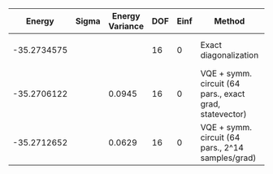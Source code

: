 | Energy      | Sigma | Energy Variance | DOF | Einf | Method                                                  | Reference |
|-------------|-------|-----------------|-----|------|---------------------------------------------------------|-----------|
| -35.2734575 |       |                 | 16  | 0    | Exact diagonalization                                   | TODO: own code (ED) |
| -35.2706122 |       | 0.0945          | 16  | 0    | VQE + symm. circuit (64 pars., exact grad, statevector) | TODO: ask Nikita |
| -35.2712652 |       | 0.0629          | 16  | 0    | VQE + symm. circuit (64 pars., 2^14 samples/grad)       | TODO: ask Nikita |
